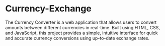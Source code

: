 # Currency-Exchange
The Currency Converter is a web application that allows users to convert amounts between different currencies in real-time. Built using HTML, CSS, and JavaScript, this project provides a simple, intuitive interface for quick and accurate currency conversions using up-to-date exchange rates.

